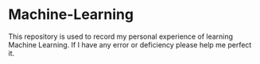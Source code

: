 # Machine-Learning
This repository is used to record my personal experience of learning Machine Learning. If I have any error or deficiency please help me perfect it.
